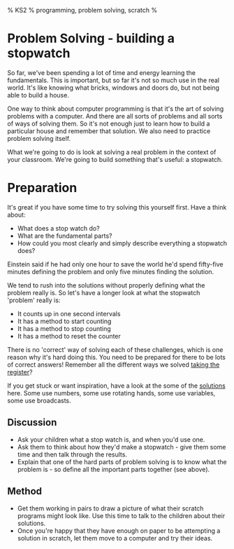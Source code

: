 % KS2
% programming, problem solving, scratch
%

# Problem Solving - building a stopwatch

So far, we've been spending a lot of time and energy learning the fundamentals.
This is important, but so far it's not so much use in the real world. It's like
knowing what bricks, windows and doors do, but not being able to build a house.

One way to think about computer programming is that it's the art of solving
problems with a computer. And there are all sorts of problems and all sorts of
ways of solving them. So it's not enough just to learn how to build a particular
house and remember that solution. We also need to practice problem solving itself.

What we're going to do is look at solving a real problem in the context of your
classroom. We're going to build something that's useful: a stopwatch.

# Preparation

It's great if you have some time to try solving this yourself first.
Have a think about:

* What does a stop watch do?
* What are the fundamental parts?
* How could you most clearly and simply describe everything a stopwatch does?

Einstein said if he had only one hour to save the world he'd spend fifty-five
minutes defining the problem and only five minutes finding the solution.

We tend to rush into the solutions without properly defining what the problem
really is. So let's have a longer look at what the stopwatch 'problem' really is:

* It counts up in one second intervals
* It has a method to start counting
* It has a method to stop counting
* It has a method to reset the counter

There is no 'correct' way of solving each of these challenges, which is one
reason why it's hard doing this. You need to be prepared for there to be lots of
correct answers! Remember all the different ways we solved [taking the
register](bubblesort.md)?

If you get stuck or want inspiration, have a look at the some of the
[solutions](stopwatch_resources.md) here. Some use numbers, some use rotating
hands, some use variables, some use broadcasts.

## Discussion

* Ask your children what a stop watch is, and when you'd use one. 
* Ask them to think about how they'd make a stopwatch - give them some time and
then talk through the results.
* Explain that one of the hard parts of problem solving is to know what the
problem is - so define all the important parts together (see above).

## Method

* Get them working in pairs to draw a picture of what their scratch programs
might look like. Use this time to talk to the children about their solutions.
* Once you're happy that they have enough on paper to be attempting a solution
in scratch, let them move to a computer and try their ideas.
